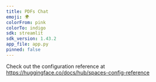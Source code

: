 ```yaml
---
title: PDFs Chat
emoji: 🌍
colorFrom: pink
colorTo: indigo
sdk: streamlit
sdk_version: 1.43.2
app_file: app.py
pinned: false
---
```


Check out the configuration reference at https://huggingface.co/docs/hub/spaces-config-reference
